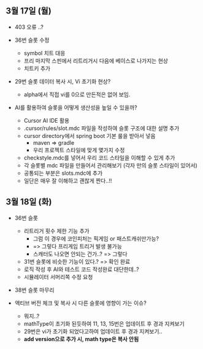 
## 3월 17일 (월)

- 403 오류 ..?

- 36번 슬롯 수정
	- symbol 치트 대응
	- 프리 마지막 스핀에서 리트리거시 다음에 베이스로 나가지는 현상
	- 치트키 추가

- 29번 슬롯 데이터 복사 시, Vi 초기화 현상?
	- alpha에서 직접 vi를 0으로 만든적은 없어 보임.


- AI를 활용하여 슬롯을 어떻게 생산성을 높일 수 있을까?
	- Cursor AI IDE 활용
	- .cursor/rules/slot.mdc 파일을 작성하여 슬롯 구조에 대한 설명 추가
	- cursor directory에서 spring boot 기본 룰을 받아서 넣음
		- maven => gradle
		- 우리 프로젝트 스타일에 맞게 몇가지 수정
	- checkstyle.mdc를 넣어서 우리 코드 스타일을 이해할 수 있게 추가
	- 각 슬롯별 mdc 파일을 만들어서 관리해보기 (각자 만의 슬롯 스타일이 있어서)
	- 공통되는 부분은 slots.mdc에 추가
	- 일단은 매우 잘 이해하고 괜찮게 짠다..!!

## 3월 18일 (화)

- 36번 슬롯
	- 리트리거 횟수 제한 기능 추가
		- 그럼 이 경우에 코인피처는 픽게임 or 패스트캐쉬만가능?
		- => 그렇다 프리게임 트리거 발생 불가능
		- 스캐터도 나오면 안되는 건가..? => 그렇다
	- 31번 슬롯에 비슷한 기능이 있다.? => 확인 완료
	- 로직 작성 후 AI와 테스트 코드 작성완료 대단한데..?
	- 시뮬레이터 서머리쪽 수정 요청
- 38번 슬롯 마무리

- 액티브 버전 체크 및 복사 시 다른 슬롯에 영향이 가는 이슈?
	- 뭐지..?
	- mathType이 초기화 된듯하여 11, 13, 15번은 업데이트 후 경과 지켜보기
	- 29번은 vi가 초기화 되었다고하여 업데이트 후 경과 지켜보기..
	- **add version으로 추가 시, math type은 복사 안됨** 